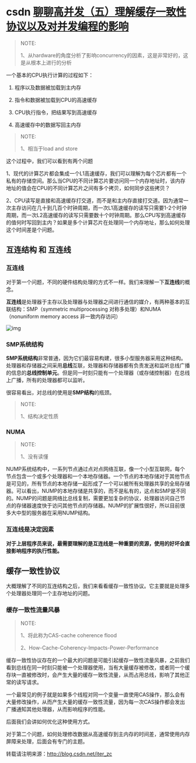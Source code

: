 # csdn [聊聊高并发（五）理解缓存一致性协议以及对并发编程的影响](https://blog.csdn.net/iter_zc/article/details/40342695)

> NOTE:
>
> 1、从hardware的角度分析了影响concurrency的因素，这是非常好的，这是从根本上进行的分析

一个基本的CPU执行计算的过程如下：

1. 程序以及数据被加载到主内存

2. 指令和数据被加载到CPU的高速缓存

3. CPU执行指令，把结果写到高速缓存

4. 高速缓存中的数据写回主内存

> NOTE: 
>
> 1、相当于load and store

这个过程中，我们可以看到有两个问题

1、现代的计算芯片都会集成一个L1高速缓存，我们可以理解为每个芯片都有一个私有的存储空间。那么当CPU的不同计算芯片要访问同一个内存地址时，该内存地址的值会在CPU的不同计算芯片之间有多个拷贝，如何同步这些拷贝？

2、CPU读写是直接和高速缓存打交道，而不是和主内存直接打交道。因为通常一次主存访问在几十到几百个时钟周期，而一次L1高速缓存的读写只需要1-2个时钟周期，而一次L2高速缓存的读写只需要数十个时钟周期。那么CPU写到高速缓存的值何时写回到主内？如果是多个计算芯片在处理同一个内存地址，那么如何处理这个时间差是个问题。

## 互连结构 和 互连线

### 互连线



对于第一个问题，不同的硬件结构处理的方式不一样。我们来理解一下**互连线**的概念。

**互连线**是处理器于主存以及处理器与处理器之间进行通信的媒介，有两种基本的互联结构：SMP（symmetric multiprocessing 对称多处理）和NUMA（nonuniform memory access 非一致内存访问）

![img](https://img-blog.csdn.net/20141021122544966?watermark/2/text/aHR0cDovL2Jsb2cuY3Nkbi5uZXQvSVRlcl9aQw==/font/5a6L5L2T/fontsize/400/fill/I0JBQkFCMA==/dissolve/70/gravity/SouthEast)

### SMP系统结构

**SMP系统结构**非常普通，因为它们最容易构建，很多小型服务器采用这种结构。处理器和存储器之间采用**总线**互联，处理器和存储器都有负责发送和监听总线广播的信息的**总线控制单元**。但是同一时刻只能有一个处理器（或存储控制器）在总线上广播，所有的处理器都可以监听。

很容易看出，对总线的使用是**SMP结构**的瓶颈。

> NOTE: 
>
> 1、结构决定性质
>
> 

### NUMA

> NOTE:
>
> 1、没有读懂

NUMP系统结构中，一系列节点通过点对点网络互联，像一个小型互联网，每个节点包含一个或多个处理器和一个本地存储器。一个节点的本地存储对于其他节点是可见的，所有节点的本地存储一起形成了一个可以被所有处理器共享的全局存储器。可以看出，NUMP的本地存储是共享的，而不是私有的，这点和SMP是不同的。NUMP的问题是网络比总线复制，需要更加复杂的协议，处理器访问自己节点的存储器速度快于访问其他节点的存储器。NUMP的扩展性很好，所以目前很多大中型的服务器在采用NUMP结构。


### 互连线是决定因素

**对于上层程序员来说，最需要理解的是互连线是一种重要的资源，使用的好坏会直接影响程序的执行性能。**

## 缓存一致性协议

大概理解了不同的互连结构之后，我们来看看缓存一致性协议。它主要就是处理多个处理器处理同一个主存地址的问题。

### 缓存一致性流量风暴

> NOTE: 
>
> 1、将此称为CAS-cache coherence flood
>
> 2、How-Cache-Coherency-Impacts-Power-Performance

缓存一致性协议存在的一个最大的问题是可能引起缓存一致性流量风暴，之前我们看到总线在同一时刻只能被一个处理器使用，当有大量缓存被修改，或者同一个缓存块一直被修改时，会产生大量的缓存一致性流量，从而占用总线，影响了其他正常的读写请求。


一个最常见的例子就是如果多个线程对同一个变量一直使用CAS操作，那么会有大量修改操作，从而产生大量的缓存一致性流量，因为每一次CAS操作都会发出广播通知其他处理器，从而影响程序的性能。

后面我们会讲如何优化这种使用方式。


对于第二个问题，如何处理修改数据从高速缓存到主内存的时间差，通常使用内存屏障来处理，后面会有专门的主题。

转载请注明来源：http://blog.csdn.net/iter_zc

